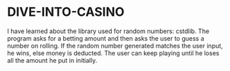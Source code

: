 # DIVE-INTO-CASINO
I have learned about the library used for random numbers: cstdlib. The program asks for a betting amount and then asks the user to guess a number on rolling. If the random number generated matches the user input, he wins, else money is deducted. The user can keep playing until he loses all the amount he put in initially.
